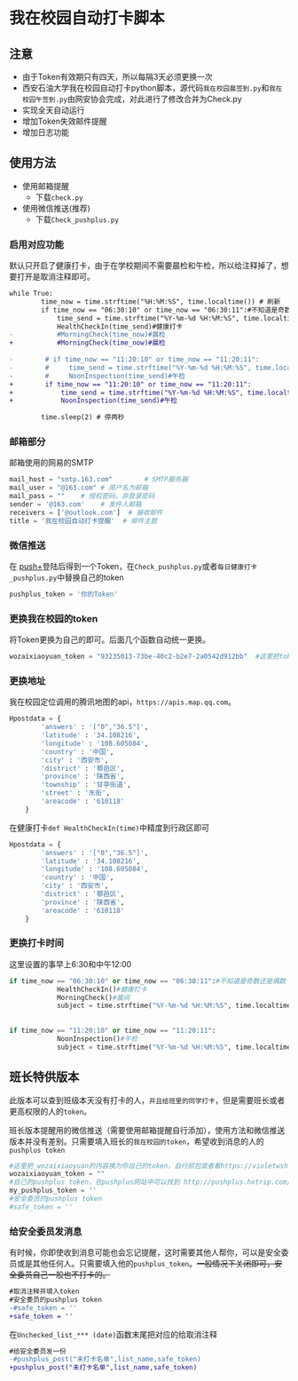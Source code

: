 # 我在校园自动打卡脚本

## 注意
- 由于Token有效期只有四天，所以每隔3天必须更换一次
- 西安石油大学我在校园自动打卡python脚本，源代码`我在校园晨签到.py`和`我在校园午签到.py`由网安协会完成，对此进行了修改合并为Check.py
 - 实现全天自动运行
 - 增加Token失效邮件提醒
 - 增加日志功能


## 使用方法

- 使用邮箱提醒
  - 下载`check.py`
- 使用微信推送(推荐)
  - 下载`Check_pushplus.py`

### 启用对应功能

默认只开启了健康打卡，由于在学校期间不需要晨检和午检，所以给注释掉了，想要打开是取消注释即可。

```diff
while True:
        time_now = time.strftime("%H:%M:%S", time.localtime()) # 刷新
        if time_now == "06:30:10" or time_now == "06:30:11":#不知道是奇数还是偶数
            time_send = time.strftime("%Y-%m-%d %H:%M:%S", time.localtime())
            HealthCheckIn(time_send)#健康打卡
-           #MorningCheck(time_now)#晨检
+           #MorningCheck(time_now)#晨检
      
-        # if time_now == "11:20:10" or time_now == "11:20:11":
-        #     time_send = time.strftime("%Y-%m-%d %H:%M:%S", time.localtime())
-        #     NoonInspection(time_send)#午检
+        if time_now == "11:20:10" or time_now == "11:20:11":
+            time_send = time.strftime("%Y-%m-%d %H:%M:%S", time.localtime())
+            NoonInspection(time_send)#午检
            
        time.sleep(2) # 停两秒
```

### 邮箱部分

邮箱使用的网易的SMTP

```python 
mail_host = "smtp.163.com"        # SMTP服务器
mail_user = "@163.com" # 用户名为邮箱
mail_pass = ""    # 授权密码，非登录密码 
sender = '@163.com'    # 发件人邮箱
receivers = ['@outlook.com']  # 接收邮件
title = '我在校园自动打卡提醒'  # 邮件主题
```
### 微信推送

在 [push+](http://pushplus.hxtrip.com/)登陆后得到一个Token，在`Check_pushplus.py`或者`每日健康打卡_pushplus.py`中替换自己的token

```python
pushplus_token = '你的Token'
```

### 更换我在校园的token

将Token更换为自己的即可。后面几个函数自动统一更换。

```python 
wozaixiaoyuan_token = "93235013-73be-40c2-b2e7-2a0542d912bb"  #这里把token_code的内容换为你自己的token
```
### 更换地址

我在校园定位调用的腾讯地图的api，`https://apis.map.qq.com`。

```python 
Hpostdata = {
        'answers' : '["0","36.5"]',
        'latitude' : '34.108216',
        'longitude' : '108.605084',
        'country' : '中国',
        'city' : '西安市',
        'district' : '鄠邑区',
        'province' : '陕西省',
        'township' : '甘亭街道',
        'street' : '东街',
        'areacode' : '610118'
    }
```
在健康打卡`def HealthCheckIn(time)`中精度到行政区即可

```python
Hpostdata = {
        'answers' : '["0","36.5"]',
        'latitude' : '34.108216',
        'longitude' : '108.605084',
        'country' : '中国',
        'city' : '西安市',
        'district' : '鄠邑区',
        'province' : '陕西省',
        'areacode' : '610118'
    }
```

### 更换打卡时间

这里设置的事早上6:30和中午12:00
```python
if time_now == "06:30:10" or time_now == "06:30:11":#不知道是奇数还是偶数
            HealthCheckIn()#健康打卡
            MorningCheck()#晨间
            subject = time.strftime("%Y-%m-%d %H:%M:%S", time.localtime()) + " 晨间打卡/健康"
            
        
if time_now == "11:20:10" or time_now == "11:20:11":
            NoonInspection()#午检
            subject = time.strftime("%Y-%m-%d %H:%M:%S", time.localtime()) + " 午检打卡"
```

## 班长特供版本

此版本可以查到班级本天没有打卡的人，`并且给班里的同学打卡`，但是需要班长或者更高权限的人的`token`。

班长版本提醒用的微信推送（需要使用邮箱提醒自行添加），使用方法和微信推送版本并没有差别。只需要填入班长的`我在校园的token`，希望收到消息的人的`pushplus token`

```python
#这里把_wozaixiaoyuan的内容换为你自己的token，自行抓包或者看https://violetwsh.com/2021/01/10/wozaixiaoyuan/#more
wozaixiaoyuan_token = ""
#自己的pushplus token，在pushplus网站中可以找到 http://pushplus.hxtrip.com/
my_pushplus_token = ''
#安全委员的pushplus token
#safe_token = ''
```

### 给安全委员发消息

有时候，你即使收到消息可能也会忘记提醒，这时需要其他人帮你，可以是安全委员或是其他任何人。只需要填入他的`pushplus_token`。~~一般情况下关闭即可，安全委员自己一般也不打卡的。~~

```diff
#取消注释并填入token
#安全委员的pushplus token
-#safe_token = ''
+safe_token = ''
```

在`Unchecked_list_*** (date)`函数末尾把对应的给取消注释

```diff
#给安全委员发一份
-#pushplus_post("未打卡名单",list_name,safe_token)
+pushplus_post("未打卡名单",list_name,safe_token)
```

